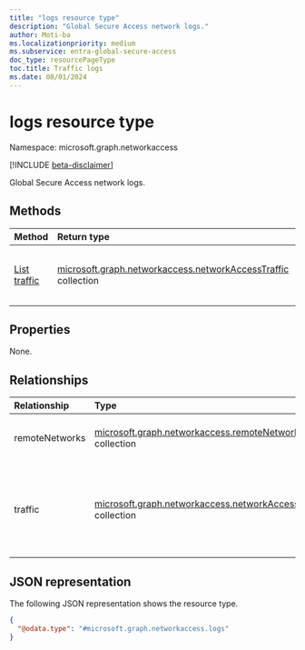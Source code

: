 ```yaml
---
title: "logs resource type"
description: "Global Secure Access network logs."
author: Moti-ba
ms.localizationpriority: medium
ms.subservice: entra-global-secure-access
doc_type: resourcePageType
toc.title: Traffic logs
ms.date: 08/01/2024
---
```


# logs resource type

Namespace: microsoft.graph.networkaccess

[!INCLUDE [beta-disclaimer](../../includes/beta-disclaimer.md)]

Global Secure Access network logs.

## Methods
|Method|Return type|Description|
|:---|:---|:---|
|[List traffic](../api/networkaccess-logs-list-traffic.md)|[microsoft.graph.networkaccess.networkAccessTraffic](../resources/networkaccess-networkaccesstraffic.md) collection|Get the network access traffic events.|

## Properties
None.

## Relationships
|Relationship|Type|Description|
|:---|:---|:---|
|remoteNetworks|[microsoft.graph.networkaccess.remoteNetworkHealthEvent](../resources/networkaccess-remotenetworkhealthevent.md) collection|A collection of remote network health events.|
|traffic|[microsoft.graph.networkaccess.networkAccessTraffic](../resources/networkaccess-networkaccesstraffic.md) collection|A network access traffic log entry that contains comprehensive information about network traffic events.|

## JSON representation
The following JSON representation shows the resource type.
<!-- {
  "blockType": "resource",
  "keyProperty": "id",
  "@odata.type": "microsoft.graph.networkaccess.logs",
  "openType": false
}
-->
``` json
{
  "@odata.type": "#microsoft.graph.networkaccess.logs"
}
```

